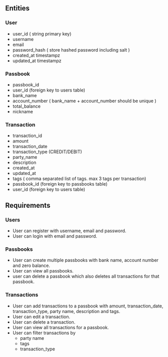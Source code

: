 ## Entities

### User
- user_id ( string primary key)
- username
- email
- password_hash ( store hashed password including salt )
- created_at timestampz
- updated_at timestampz


### Passbook
- passbook_id
- user_id (foreign key to users table)
- bank_name
- account_number ( bank_name + account_number should be unique )
- total_balance
- nickname

### Transaction
- transaction_id
- amount
- transaction_date
- transaction_type (CREDIT/DEBIT)
- party_name
- description
- created_at
- updated_at
- tags ( comma separated list of tags. max 3 tags per transaction)
- passbook_id (foreign key to passbooks table)
- user_id (foreign key to users table)


## Requirements

### Users
- User can register with username, email and password.
- User can login with email and password.

### Passbooks
- User can create multiple passbooks with bank name, account number and zero balance.
- User can view all passbooks.
- user can delete a passbook which also deletes all transactions for that passbook.

### Transactions
- User can add transactions to a passbook with amount, transaction_date, transaction_type, party name, description and tags.
- User can edit a transaction.
- User can delete a transaction.
- User can view all transactions for a passbook.
- User can filter transactions by
    - party name
    - tags
    - transaction_type
